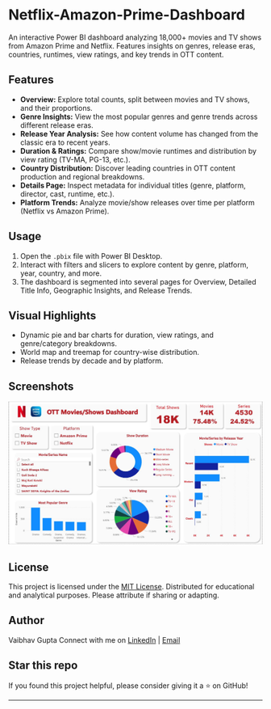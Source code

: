 # Netflix-Amazon-Prime-Dashboard
An interactive Power BI dashboard analyzing 18,000+ movies and TV shows from Amazon Prime and Netflix. Features insights on genres, release eras, countries, runtimes, view ratings, and key trends in OTT content.


## Features

- **Overview:** Explore total counts, split between movies and TV shows, and their proportions.
- **Genre Insights:** View the most popular genres and genre trends across different release eras.
- **Release Year Analysis:** See how content volume has changed from the classic era to recent years.
- **Duration & Ratings:** Compare show/movie runtimes and distribution by view rating (TV-MA, PG-13, etc.).
- **Country Distribution:** Discover leading countries in OTT content production and regional breakdowns.
- **Details Page:** Inspect metadata for individual titles (genre, platform, director, cast, runtime, etc.).
- **Platform Trends:** Analyze movie/show releases over time per platform (Netflix vs Amazon Prime).

## Usage

1. Open the `.pbix` file with Power BI Desktop.
2. Interact with filters and slicers to explore content by genre, platform, year, country, and more.
3. The dashboard is segmented into several pages for Overview, Detailed Title Info, Geographic Insights, and Release Trends.

## Visual Highlights

- Dynamic pie and bar charts for duration, view ratings, and genre/category breakdowns.
- World map and treemap for country-wise distribution.
- Release trends by decade and by platform.

## Screenshots

<img src="./Screenshots/Overview.JPG" alt="Dashboard Screenshot" width="600"/>


## License

This project is licensed under the [MIT License](./LICENSE). Distributed for educational and analytical purposes. Please attribute if sharing or adapting.


## Author
Vaibhav Gupta
Connect with me on [LinkedIn](https://www.linkedin.com/in/vaibhav-gupta-277b03245/) | [Email](vaibhavgupta9149@gmail.com)

## Star this repo
If you found this project helpful, please consider giving it a ⭐ on GitHub!

---
